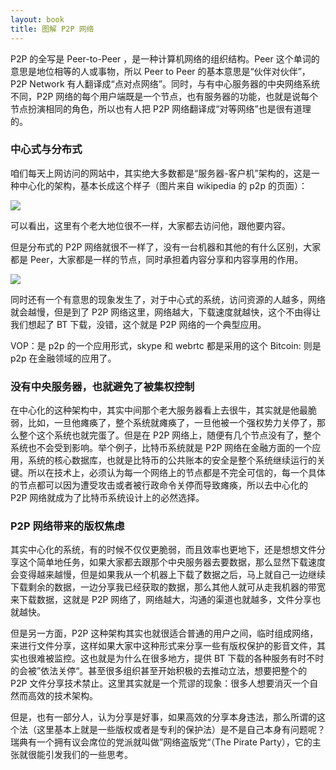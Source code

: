 ```yaml
---
layout: book
title: 图解 P2P 网络
---
```


P2P 的全写是 Peer-to-Peer ，是一种计算机网络的组织结构。Peer 这个单词的意思是地位相等的人或事物，所以 Peer to Peer 的基本意思是“伙伴对伙伴”，P2P Network 有人翻译成“点对点网络”。同时，与有中心服务器的中央网络系统不同，P2P 网络的每个用户端既是一个节点，也有服务器的功能，也就是说每个节点扮演相同的角色，所以也有人把 P2P 网络翻译成“对等网络”也是很有道理的。


### 中心式与分布式

咱们每天上网访问的网站中，其实绝大多数都是“服务器-客户机”架构的，这是一种中心化的架构，基本长成这个样子（图片来自 wikipedia 的 p2p 的页面）：

![](http://peterpic.qiniudn.com/server-based.png)

可以看出，这里有个老大地位很不一样，大家都去访问他，跟他要内容。

但是分布式的 P2P 网络就很不一样了，没有一台机器和其他的有什么区别，大家都是 Peer，大家都是一样的节点，同时承担着内容分享和内容享用的作用。

![](http://peterpic.qiniudn.com/p2p_network.png)


同时还有一个有意思的现象发生了，对于中心式的系统，访问资源的人越多，网络就会越慢，但是到了 P2P 网络这里，网络越大，下载速度就越快，这个不由得让我们想起了 BT 下载，没错，这个就是 P2P 网络的一个典型应用。

VOP：是 p2p 的一个应用形式，skype 和 webrtc 都是采用的这个
Bitcoin: 则是 p2p 在金融领域的应用了。

### 没有中央服务器，也就避免了被集权控制

在中心化的这种架构中，其实中间那个老大服务器看上去很牛，其实就是他最脆弱，比如，一旦他瘫痪了，整个系统就瘫痪了，一旦他被一个强权势力关停了，那么整个这个系统也就完蛋了。但是在 P2P 网络上，随便有几个节点没有了，整个系统也不会受到影响。举个例子，比特币系统就是 P2P 网络在金融方面的一个应用，系统的核心数据库，也就是比特币的公共账本的安全是整个系统继续运行的关键。所以在技术上，必须认为每一个网络上的节点都是不完全可信的，每一个具体的节点都可以因为遭受攻击或者被行政命令关停而导致瘫痪，所以去中心化的 P2P 网络就成为了比特币系统设计上的必然选择。

### P2P 网络带来的版权焦虑

其实中心化的系统，有的时候不仅仅更脆弱，而且效率也更地下，还是想想文件分享这个简单地任务，如果大家都去跟那个中央服务器去要数据，那么显然下载速度会变得越来越慢，但是如果我从一个机器上下载了数据之后，马上就自己一边继续下载剩余的数据，一边分享我已经获取的数据，那么其他人就可从走我机器的带宽来下载数据，这就是 P2P 网络了，网络越大，沟通的渠道也就越多，文件分享也就越快。

但是另一方面，P2P 这种架构其实也就很适合普通的用户之间，临时组成网络，来进行文件分享，这样如果大家中这种形式来分享一些有版权保护的影音文件，其实也很难被监控。这也就是为什么在很多地方，提供 BT 下载的各种服务有时不时的会被”依法关停“。甚至很多组织甚至开始积极的去推动立法，想要把整个的 P2P 文件分享技术禁止。这里其实就是一个荒谬的现象：很多人想要消灭一个自然而高效的技术架构。

但是，也有一部分人，认为分享是好事，如果高效的分享本身违法，那么所谓的这个法（这里基本上就是一些版权或者是专利的保护法）是不是自己本身有问题呢？瑞典有一个拥有议会席位的党派就叫做”网络盗版党“（The Pirate Party），它的主张就很能引发我们的一些思考。
